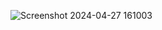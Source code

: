 ![Screenshot 2024-04-27 161003](https://github.com/Imran-2022/CarGO/assets/91984650/6cd2b556-e8bc-4727-a78a-0ce1229af5f9)
